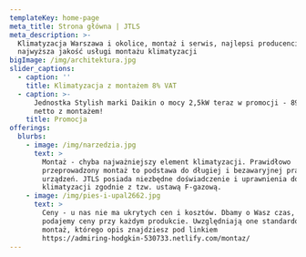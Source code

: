 ```yaml
---
templateKey: home-page
meta_title: Strona główna | JTLS
meta_description: >-
  Klimatyzacja Warszawa i okolice, montaż i serwis, najlepsi producenci,
  najwyższa jakość usługi montażu klimatyzacji
bigImage: /img/architektura.jpg
slider_captions:
  - caption: ''
    title: Klimatyzacja z montażem 8% VAT
  - caption: >-
      Jednostka Stylish marki Daikin o mocy 2,5kW teraz w promocji - 8900 zł
      netto z montażem!
    title: Promocja
offerings:
  blurbs:
    - image: /img/narzedzia.jpg
      text: >
        Montaż - chyba najważniejszy element klimatyzacji. Prawidłowo
        przeprowadzony montaż to podstawa do długiej i bezawaryjnej pracy
        urządzeń. JTLS posiada niezbędne doświadczenie i uprawnienia do montażu
        klimatyzacji zgodnie z tzw. ustawą F-gazową.
    - image: /img/pies-i-upal2662.jpg
      text: >
        Ceny - u nas nie ma ukrytych cen i kosztów. Dbamy o Wasz czas, dlatego
        podajemy ceny przy każdym produkcie. Uwzględniają one standardowy
        montaż, którego opis znajdziesz pod linkiem
        https://admiring-hodgkin-530733.netlify.com/montaz/
---
```


